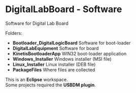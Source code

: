 # DigitalLabBoard - Software
Software for Digital Lab Board

Folders:
* __Bootloader_DigitalLogicBoard__ Software for boot-loader
* __DigitalLabEquipment__          Software for board
* __KinetisBootloaderApp__         WIN32 boot-loader application
* __Windows_Installer__  Windows installer (MSI file)
* __Linux_Installer__  Linux installer (DEB file)
* __PackageFiles__ Where files are collected

This is an  __Eclipse__  workspace.  
Some projects required the __USBDM plugin__.
